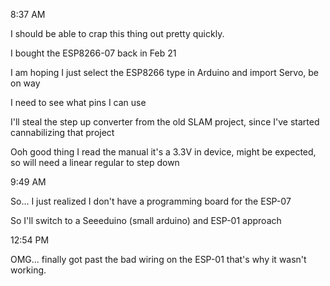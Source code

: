 8:37 AM

I should be able to crap this thing out pretty quickly.

I bought the ESP8266-07 back in Feb 21

I am hoping I just select the ESP8266 type in Arduino and import Servo, be on way

I need to see what pins I can use

I'll steal the step up converter from the old SLAM project, since I've started cannabilizing that project

Ooh good thing I read the manual it's a 3.3V in device, might be expected, so will need a linear regular to step down

9:49 AM

So... I just realized I don't have a programming board for the ESP-07

So I'll switch to a Seeeduino (small arduino) and ESP-01 approach

12:54 PM

OMG... finally got past the bad wiring on the ESP-01 that's why it wasn't working.

